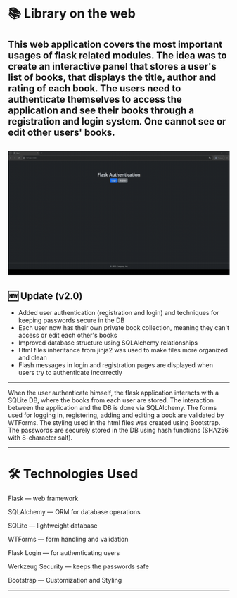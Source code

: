# 📚 Library on the web

This web application covers the most important
usages of flask related modules. The idea was to create 
an interactive panel that stores a user's list of books,
that displays the title, author and rating of each book. The users need to
authenticate themselves to access the application and see 
their books through a registration and login system.
One cannot see or edit other users' books.
---
![](library_v2.gif)
---

## 🆕 Update (v2.0)
- Added user authentication (registration and login) and techniques for keeping passwords secure in the DB
- Each user now has their own private book collection, meaning they can't access or edit each other's books
- Improved database structure using SQLAlchemy relationships
- Html files inheritance from jinja2 was used to make files more organized and clean
- Flash messages in login and registration pages are displayed when users try to authenticate incorrectly

---

When the user authenticate himself, the flask application interacts with a SQLite DB, where the books
from each user are stored. The interaction between the application and the DB is done via SQLAlchemy.
The forms used for logging in, registering, adding and editing a book are validated by WTForms.
The styling used in the html files was created using Bootstrap. The passwords are securely stored in the DB 
using hash functions (SHA256 with 8-character salt).


---

# 🛠️ Technologies Used

Flask — web framework

SQLAlchemy — ORM for database operations

SQLite — lightweight database

WTForms — form handling and validation

Flask Login — for authenticating users

Werkzeug Security — keeps the passwords safe

Bootstrap — Customization and Styling 

---